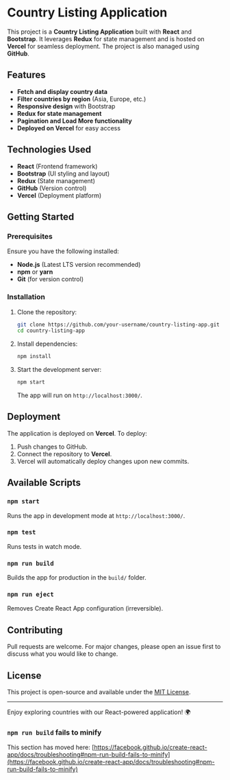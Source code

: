 # Country Listing Application

This project is a **Country Listing Application** built with **React** and **Bootstrap**. It leverages **Redux** for state management and is hosted on **Vercel** for seamless deployment. The project is also managed using **GitHub**.

## Features
- **Fetch and display country data**
- **Filter countries by region** (Asia, Europe, etc.)
- **Responsive design** with Bootstrap
- **Redux for state management**
- **Pagination and Load More functionality**
- **Deployed on Vercel** for easy access

## Technologies Used
- **React** (Frontend framework)
- **Bootstrap** (UI styling and layout)
- **Redux** (State management)
- **GitHub** (Version control)
- **Vercel** (Deployment platform)

## Getting Started

### Prerequisites
Ensure you have the following installed:
- **Node.js** (Latest LTS version recommended)
- **npm** or **yarn**
- **Git** (for version control)

### Installation
1. Clone the repository:
   ```sh
   git clone https://github.com/your-username/country-listing-app.git
   cd country-listing-app
   ```
2. Install dependencies:
   ```sh
   npm install
   ```
3. Start the development server:
   ```sh
   npm start
   ```
   The app will run on `http://localhost:3000/`.

## Deployment
The application is deployed on **Vercel**. To deploy:
1. Push changes to GitHub.
2. Connect the repository to **Vercel**.
3. Vercel will automatically deploy changes upon new commits.

## Available Scripts

### `npm start`
Runs the app in development mode at `http://localhost:3000/`.

### `npm test`
Runs tests in watch mode.

### `npm run build`
Builds the app for production in the `build/` folder.

### `npm run eject`
Removes Create React App configuration (irreversible).

## Contributing
Pull requests are welcome. For major changes, please open an issue first to discuss what you would like to change.

## License
This project is open-source and available under the [MIT License](LICENSE).

---
Enjoy exploring countries with our React-powered application! 🌍



### `npm run build` fails to minify

This section has moved here: [https://facebook.github.io/create-react-app/docs/troubleshooting#npm-run-build-fails-to-minify](https://facebook.github.io/create-react-app/docs/troubleshooting#npm-run-build-fails-to-minify)
